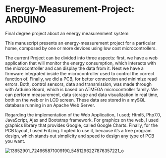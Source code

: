 # Energy-Measurement-Project: ARDUINO 

Final degree project about an energy measurenment system


This manuscript presents an energy-measurement project for a particular home, composed by one or more devices using low cost microcontrollers.

The current Project can be divided into three aspects: first, we have a web application that will monitor the energy consumption, which interacts with the microcontroller and can display the data from it. Next we have a firmware integrated inside the microcontroller used to control the correct function of. Finally, we did a PCB, for better connection and minimize read errors.
Both, control sensors, data and transmission, was made through with Arduino Board, which is based on ATMEGA microcontroller family. We can perform measurement, data storage and data visualization in real time, both on the web or in LCD screen. These data are stored in a mySQL database running in an Apache Web Server.

Regarding the implementation of the Web Application, I used; Html5, Php7.0, JavaScript, Ajax and Bootstrap framework. For graphics on the web, I used graphics library that provides Google, called Google Charts.
Finally, for the PCB layout, I used Fritzing. I opted to use it, because it’s a free program design, which stands out simplicity and speed to design any type of PCB you want.

![13652901_724665871009190_5451296227876357221_o](https://cloud.githubusercontent.com/assets/25005913/21950431/f659edb4-d9fa-11e6-96bd-7a862bdcdaed.jpg)
